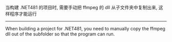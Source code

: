 ﻿当构建 .NET481 的项目时, 需要手动把 ffmpeg 的 dll 从子文件夹中复制出来, 这样程序才能运行

---

When building a project for .NET481, you need to manually copy the ffmpeg dll out of the subfolder so that the program can run.